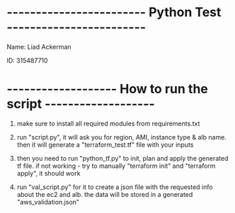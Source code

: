  # ------------------------ Python Test ------------------------ #
 
 Name: Liad Ackerman
 
 ID: 315487710

 # ------------------- How to run the script ------------------- #

 1. make sure to install all required modules from requirements.txt
 
 2. run "script.py", it will ask you for region, AMI, instance type & alb name.
 then it will generate a "terraform_test.tf" file with your inputs

 3. then you need to run "python_tf.py" to init, plan and apply the generated tf file.
 if not working - try to manually "terraform init" and "terraform apply", it should work

 4. run "val_script.py" for it to create a json file with the requested info about
 the ec2 and alb. the data will be stored in a generated "aws_validation.json"